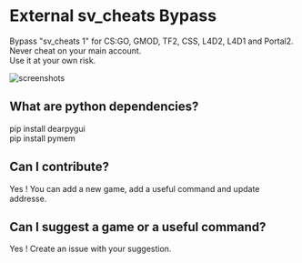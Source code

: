 # External sv_cheats Bypass
Bypass "sv_cheats 1" for CS:GO, GMOD, TF2, CSS, L4D2, L4D1 and Portal2.  
Never cheat on your main account.  
Use it at your own risk.  

![screenshots](https://media.discordapp.net/attachments/706932420615864332/1100439553292124243/image.png?width=1164&height=594)

## What are python dependencies?
pip install dearpygui  
pip install pymem  

## Can I contribute?
Yes ! You can add a new game, add a useful command and update addresse.  

## Can I suggest a game or a useful command?
Yes ! Create an issue with your suggestion.  
